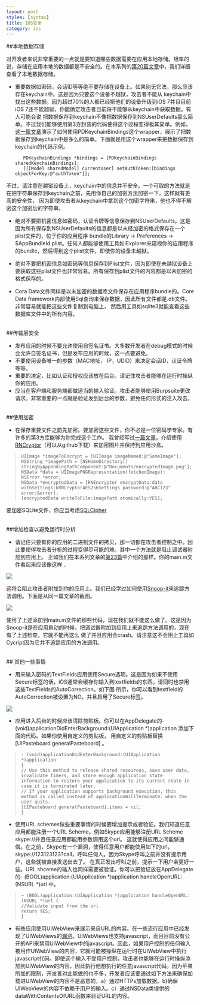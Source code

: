 ```yaml
---
layout: post
styles: [syntax]
title: IOS安全
category: ios
---
```


##本地数据存储

对开发者来说非常重要的一点就是要知道哪些数据需要在应用本地存储。坦率的说，存储在应用本地的数据都是不安全的。在本系列的[第20篇文章][1]中，我们详细查看了本地数据存储。

* 重要数据如密码，会话ID等等绝不要存储在设备上。如果别无它法，那么应该存在keychain中。这是因为只要这个设备不越狱，攻击者不能从
 keychain中找出这些数据。因为超过70%的人都已经把他们的设备升级到iOS 7并且目前iOS 7还不能越狱，你能确定攻击者目前将不能够从keychain中获取数据。有人可能会说
把数据保存到keychain不像把数据保存到NSUserDefaults那么简单。不过我们能够使用第3方封装的代码使得这个过程变得极其简单。例如，
[这一篇文章][2]演示了如何使用PDKeychainBindings这个wrapper，展示了把数据保存到keychain中是多么的简单。下面就是用这个wrapper来把数据保存到keychain的代码示例。



         PDKeychainBindings *bindings = [PDKeychainBindings sharedKeychainBindings];
         [[[Model sharedModel] currentUser] setAuthToken:[bindings objectForKey:@"authToken"]];
    


不过，请注意在越狱设备上，keychain中的信息并不安全。一个可取的方法就是在把字符串保存到keychain之前，先用你自己的加密方法加密一下。这样就有更高的安全性，
因为即使攻击者从keychain中拿到这个加密字符串，他也不得不解密这个加密后的字符串。


* 绝对不要把机密信息如密码，认证令牌等信息保存到NSUserDefaults。这是因为所有保存到NSUserDefaults的信息都是以未经加密的格式保存在一个plist文件的，位于你的应用程序
bundle的Library -> Preferences -> $AppBundleId.plist。任何人都能够使用工具如iExplorer来窥视你的应用程序的bundle，然后得到这个plist文件，即使你的设备未越狱。


* 绝对不要把机密信息如密码等信息保存到Plist文件，因为即使在未越狱设备上要获取这些plist文件也非常容易。所有保存到plist文件的内容都是以未加密的格式保存的。

* Cora Data文件同样是以未加密的数据库文件保存在应用程序bundle的。Core Data framework内部使用Sql查询来保存数据，因此所有文件都是.db文件。非常容易就能把这些文件复制到电脑上，
然后用工具如sqlite3就能查看这些数据库文件中的所有内容。



<br>
##传输层安全

  * 发布应用的时候不要允许使用自签名证书。大多数开发者在debug模式的时候会允许自签名证书，但是发布应用的时候，这一点要避免。
  * 不要使用设备唯一的参数（MAC地址， IP，UDID）来决定会话ID，认证令牌等等。
 * 重要的决定，比如认证和授权应该放在后台。请记住攻击者能够在运行时操纵你的应用。
 * 应当在客户端和服务端都做适当的输入验证。攻击者能够使用Burpsuite更改请求。非常重要的一点就是验证发到后台的参数，避免任何形式的注入攻击。

<br>
##使用加密

 * 在保存重要文件之前先加密。要加密这些文件，你不必是一位密码学专家。有许多的第3方库能够为你完成这个工作。
我曾经写过[一篇文章][3]，介绍使用[RNCryptor][4]（可以从github下载）来加密图片并保持到应用沙盒。




>     UIImage *imageToEncrypt = [UIImage imageNamed:@"SomeImage"];
>     NSString *imagePath = [NSHomeDirectory() stringByAppendingPathComponent:@"Documents/encryptedImage.png"];
>     NSData *data = UIImagePNGRepresentation(fetchedImage);
>     NSError *error;
>     NSData *encryptedData = [RNEncryptor encryptData:data withSettings:kRNCryptorAES256Settings password:@"ABC123" error:&error];
>     [encryptedData writeToFile:imagePath atomically:YES];



   
  要加密SQLite文件，你应当考虑[SQLCipher][5]


<br>
##增加检查以避免运行时分析

* 请记住只要有你的应用的二进制文件的拷贝，那一切都在攻击者控制之中。因此要使得攻击者分析的过程变得尽可能的难。其中一个方法就是阻止调试器附加到应用上。
正如我们在本系列文章的[第23篇][6]中介绍的那样。你的main.m文件看起来应该像这样...

![](http://resources.infosecinstitute.com/wp-content/uploads/112713_0635_IOSApplicat1.png)


这将会阻止攻击者附加到你的应用上。我们已经学过如何使用[Snoop-it][7]来追踪方法调用。下面是从同一篇文章的截图。


![](http://resources.infosecinstitute.com/wp-content/uploads/112713_0635_IOSApplicat2.png)

使用了上述添加到main.m文件的那些代码，现在我们就不能这么做了。这是因为Snoop-it是在应用启动的时候，把调试器附加到应用上来追踪方法调用的，现在有了上述检查，它就不能再这么
做了并且应用会crash。请注意这不会阻止工具如Cycript因为它并不追踪应用的方法调用。

<br>
## 其他一些事情

* 用来输入密码的TextFields应用使用Secure选项。这是因为如果不使用Secure标签的话，iOS通常会缓存你输入到textfields的东西。请同时也禁用这些TextFields的AutoCorrection。如下图
所示，你可以看到textfield的AutoCorrection被设置为NO，并且启用了Secure标签。

![](http://resources.infosecinstitute.com/wp-content/uploads/112713_0635_IOSApplicat3.png)

* 应用进入后台的时候应该清除剪贴板。你可以在AppDelegate的- (void)applicationDidEnterBackground:(UIApplication *)application 添加下面的代码。如果你使用自定义的剪贴板，
 用自定义的剪贴板替换[UIPasteboard generalPasteboard] 。


>     - (void)applicationDidEnterBackground:(UIApplication *)application
>     {
>     // Use this method to release shared resources, save user data, invalidate timers, and store enough application state information to restore your application to its current state in case it is terminated later.
>     // If your application supports background execution, this method is called instead of applicationWillTerminate: when the user quits.
>     [UIPasteboard generalPasteboard].items = nil;
>     }

* 使用URL schemes做些重要事情的时候要增加提示或者验证。我们知道任意应用都能注册一个URL Scheme。例如Skype应用能够注册URL Scheme skype://并且任意应用都能用参数调用这个url。
这就使得应用之间能够通信。在之前，Skype有一个漏洞，使得任意用户都能使用如下的url， skype://123123123?call，呼叫任何人。因为Skype呼叫之前并没有提示用户，这些就被直接发送出去了。
在真正发出呼叫之前，提示一下用户会更好一些。URL shceme的输入也同样需要被验证。你可以把验证放在AppDelegate的- (BOOL)application:(UIApplication *)application handleOpenURL:(NSURL *)url 中。


>     – (BOOL)application:(UIApplication *)application handleOpenURL:(NSURL *)url {
>     //Validate input from the url
>     return YES;
>     }





* 有些应用使用UIWebView来展示来自URL的内容。在一些流行应用中已经发现了UIWebViews的[漏洞][7]。UIWebViews也支持javascript，而且目前没有公开的API来禁用UIWebView中的javascript。因此，如果用户控制的任何输入被用作UIWebView的内容，它就可能被操纵在运行时在UIWebView中执行javascript代码。即使这个输入不受用户控制，攻击者也能够在运行时操纵添加到UIWebView的内容，因此执行他想执行的任意javascript代码。因为苹果所加的限制，开发者对此能做的也不多，开发者应该要通过如下方法来确保加载进UIWebView的内容不是恶意的，a）通过HTTPs加载数据。b)确保UIWebView的内容不依赖于用户的输入。c）通过NSData类提供的dataWithContentsOfURL函数来验证URL的内容。



[1]:http://wufawei.com/2013/11/ios-application-security-20/
[2]:http://highaltitudehacks.com/2013/09/17/ios-dev-storing-info-in-keychain-with-nsuserdefaults-like-syntax/
[3]:http://highaltitudehacks.com/2013/09/26/ios-dev-encrypted-images-and-saving-them-in-app-sandbox/
[4]:https://github.com/rnapier/RNCryptor
[5]:http://sqlcipher.net/
[6]:http://wufawei.com/2013/11/ios-application-security-23/
[7]:https://superevr.com/blog/2011/xss-in-skype-for-ios/